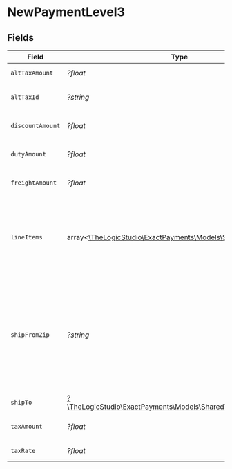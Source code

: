# NewPaymentLevel3


## Fields

| Field                                                                                                                                                                                                   | Type                                                                                                                                                                                                    | Required                                                                                                                                                                                                | Description                                                                                                                                                                                             | Example                                                                                                                                                                                                 |
| ------------------------------------------------------------------------------------------------------------------------------------------------------------------------------------------------------- | ------------------------------------------------------------------------------------------------------------------------------------------------------------------------------------------------------- | ------------------------------------------------------------------------------------------------------------------------------------------------------------------------------------------------------- | ------------------------------------------------------------------------------------------------------------------------------------------------------------------------------------------------------- | ------------------------------------------------------------------------------------------------------------------------------------------------------------------------------------------------------- |
| `altTaxAmount`                                                                                                                                                                                          | *?float*                                                                                                                                                                                                | :heavy_minus_sign:                                                                                                                                                                                      | Tax amount of the Payment.                                                                                                                                                                              | 4                                                                                                                                                                                                       |
| `altTaxId`                                                                                                                                                                                              | *?string*                                                                                                                                                                                               | :heavy_minus_sign:                                                                                                                                                                                      | Tax identification number of the merchant/customer.                                                                                                                                                     | ref123                                                                                                                                                                                                  |
| `discountAmount`                                                                                                                                                                                        | *?float*                                                                                                                                                                                                | :heavy_minus_sign:                                                                                                                                                                                      | In smallest currency units, eg: cents in USD.                                                                                                                                                           | 2                                                                                                                                                                                                       |
| `dutyAmount`                                                                                                                                                                                            | *?float*                                                                                                                                                                                                | :heavy_minus_sign:                                                                                                                                                                                      | In smallest currency units, eg: cents in USD.                                                                                                                                                           | 2                                                                                                                                                                                                       |
| `freightAmount`                                                                                                                                                                                         | *?float*                                                                                                                                                                                                | :heavy_minus_sign:                                                                                                                                                                                      | In smallest currency units, eg: cents in USD.                                                                                                                                                           | 4                                                                                                                                                                                                       |
| `lineItems`                                                                                                                                                                                             | array<[\TheLogicStudio\ExactPayments\Models\Shared\LineItems](../../Models/Shared/LineItems.md)>                                                                                                        | :heavy_minus_sign:                                                                                                                                                                                      | Optional and can be included in a Payment request when there are calculated charges such as taxes and shipping charges added on to a purchase.                                                          |                                                                                                                                                                                                         |
| `shipFromZip`                                                                                                                                                                                           | *?string*                                                                                                                                                                                               | :heavy_minus_sign:                                                                                                                                                                                      | The postal code where the customer is located. Five-digit (example: 33558) or nine-digit (33558-3321) format is acceptable for the USA. Six digit(A0A 0A0) or (A0A0A0) format is acceptable for Canada. | 901601                                                                                                                                                                                                  |
| `shipTo`                                                                                                                                                                                                | [?\TheLogicStudio\ExactPayments\Models\Shared\NewPaymentShipTo](../../Models/Shared/NewPaymentShipTo.md)                                                                                                | :heavy_minus_sign:                                                                                                                                                                                      | N/A                                                                                                                                                                                                     |                                                                                                                                                                                                         |
| `taxAmount`                                                                                                                                                                                             | *?float*                                                                                                                                                                                                | :heavy_minus_sign:                                                                                                                                                                                      | In smallest currency units, eg: cents in USD.                                                                                                                                                           | 10                                                                                                                                                                                                      |
| `taxRate`                                                                                                                                                                                               | *?float*                                                                                                                                                                                                | :heavy_minus_sign:                                                                                                                                                                                      | Tax rate of the Payment.                                                                                                                                                                                | 5                                                                                                                                                                                                       |